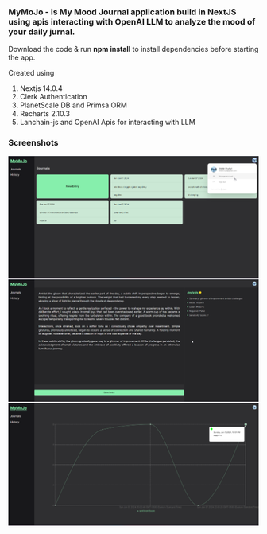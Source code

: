 ### MyMoJo - is My Mood Journal application build in NextJS using apis interacting with OpenAI LLM to analyze the mood of your daily jurnal.

Download the code & run **npm install** to install dependencies before starting the app.

Created using

1. Nextjs 14.0.4
2. Clerk Authentication
3. PlanetScale DB and Primsa ORM
4. Recharts 2.10.3
5. Lanchain-js and OpenAI Apis for interacting with LLM

### Screenshots

![auth](https://github.com/shishirchulliyil/mymojo/blob/develop/auth.png)
![journal](https://github.com/shishirchulliyil/mymojo/blob/develop/journal.png)
![history](https://github.com/shishirchulliyil/mymojo/blob/develop/history.png)
